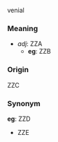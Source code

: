 venial
### Meaning
+ _adj_: ZZA
    + __eg__: ZZB

### Origin

ZZC

### Synonym

__eg__: ZZD

+ ZZE


